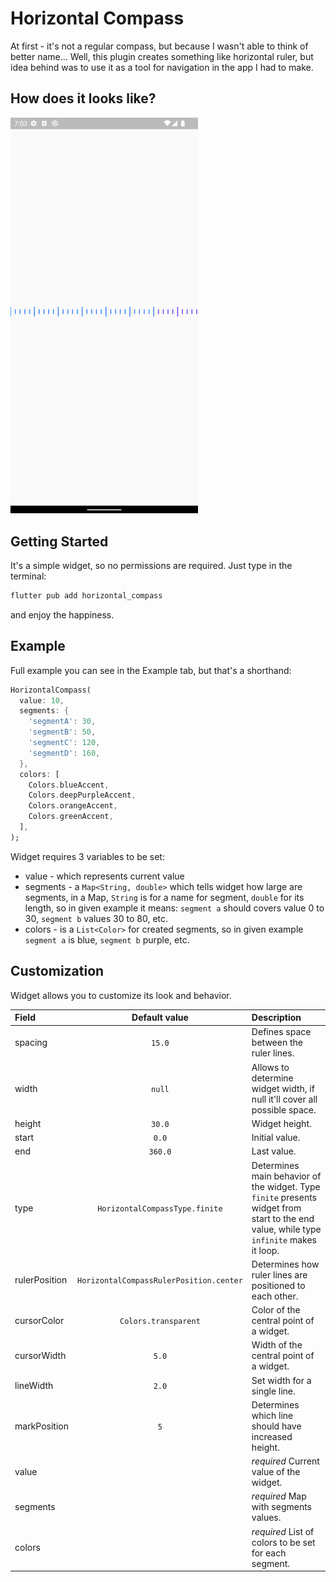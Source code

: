 # Horizontal Compass
At first - it's not a regular compass, but because I wasn't able to think of better name...
Well, this plugin creates something like horizontal ruler, but idea behind was to use it as a tool for navigation in the app I had to make.

## How does it looks like?
<img src="https://raw.githubusercontent.com/Dark-Fox-PL/horizontal-compass/main/images/1.png" width="300">

## Getting Started
It's a simple widget, so no permissions are required. Just type in the terminal:
```bash
flutter pub add horizontal_compass
```
and enjoy the happiness.

## Example
Full example you can see in the Example tab, but that's a shorthand:
```dart
HorizontalCompass(
  value: 10,
  segments: {
    'segmentA': 30,
    'segmentB': 50,
    'segmentC': 120,
    'segmentD': 160,
  },
  colors: [
    Colors.blueAccent,
    Colors.deepPurpleAccent,
    Colors.orangeAccent,
    Colors.greenAccent,
  ],
);
```

Widget requires 3 variables to be set:
* value - which represents current value
* segments - a `Map<String, double>` which tells widget how large are segments, in a Map, `String` is for a name for segment, `double` for its length, so in given example it means: `segment a` should covers value 0 to 30, `segment b` values 30 to 80, etc.
* colors - is a `List<Color>` for created segments, so in given example `segment a` is blue, `segment b` purple, etc.

## Customization
Widget allows you to customize its look and behavior.

| Field         |              Default value              | Description                                                                                                                              |
|:--------------|:---------------------------------------:|:-----------------------------------------------------------------------------------------------------------------------------------------|
| spacing       |                 `15.0`                  |  Defines space between the ruler lines.                                                                                                  |
| width         |                 `null`                  |  Allows to determine widget width, if null it'll cover all possible space.                                                               |
| height        |                 `30.0`                  |  Widget height.                                                                                                                          |
| start         |                  `0.0`                  |  Initial value.                                                                                                                          |
| end           |                 `360.0`                 |  Last value.                                                                                                                             |
| type          |     `HorizontalCompassType.finite`      |  Determines main behavior of the widget. Type `finite` presents widget from start to the end value, while type `infinite` makes it loop. |
| rulerPosition | `HorizontalCompassRulerPosition.center` |  Determines how ruler lines are positioned to each other.                                                                                |
| cursorColor   |          `Colors.transparent`           |  Color of the central point of a widget.                                                                                                 |
| cursorWidth   |                  `5.0`                  |  Width of the central point of a widget.                                                                                                 |
| lineWidth     |                  `2.0`                  |  Set width for a single line.                                                                                                            |
| markPosition  |                   `5`                   |  Determines which line should have increased height.                                                                                     |
| value         |                                         |  *required* Current value of the widget.                                                                                                 |
| segments      |                                         |  *required* Map with segments values.                                                                                                    |
| colors        |                                         |  *required* List of colors to be set for each segment.                                                                                   |